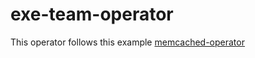 # exe-team-operator

This operator follows this example [memcached-operator](https://sdk.operatorframework.io/docs/building-operators/golang/tutorial/)
